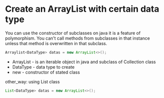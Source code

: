 # Create an ArrayList with certain data type

You can use the constructor of subclasses on java it is a feature of polymorphism.
You can't call methods from subclasses in that instance unless that method is overwritten in that subclass.

```java
Arraylist<DataType> datas = new ArrayList<>();
```

- ArrayList - is an iterable object in java and subclass of Collection class
- DataType - data type to create
- new - constructor of stated class

other_way: using List class

```java
List<DataType> datas = new ArrayList<>();
```
